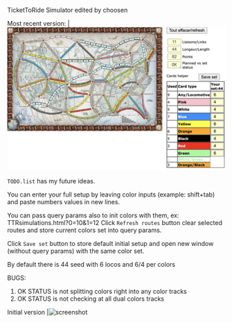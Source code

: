 TicketToRide Simulator edited by choosen

Most recent version:
|![screenshot](example.png)

`TODO.list` has my future ideas.

You can enter your full setup 
by leaving color inputs (example: shift+tab) and paste numbers values in new lines.

You can pass query params also to init colors with them, ex: TTRsimulations.html?0=10&1=12
Click `Refresh routes` button clear selected routes and store current colors set into query params.

Click `Save set` button to store default initial setup
 and open new window (without query params) with the same color set.

By default there is 44 seed with 6 locos and 6/4 per colors

BUGS:
1. OK STATUS is not splitting colors right into any color tracks
1. OK STATUS is not checking at all dual colors tracks

Initial version
|![screenshot](https://github.com/user-attachments/assets/fdb40635-2ffd-4e86-8e83-3cdd9951f226)